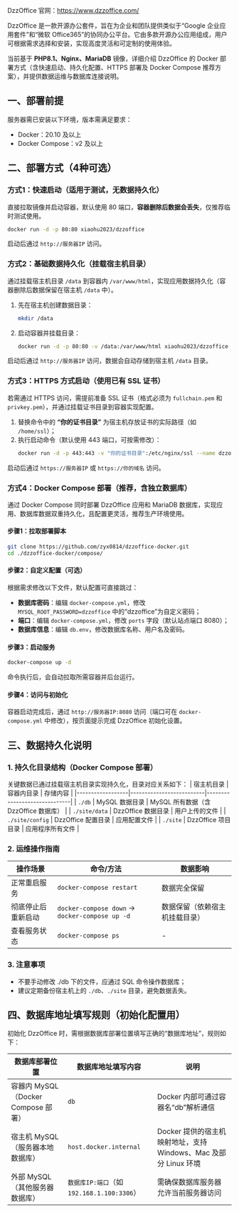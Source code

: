 DzzOffice 官网：https://www.dzzoffice.com/

DzzOffice 是一款开源办公套件，旨在为企业和团队提供类似于“Google 企业应用套件”和“微软 Office365”的协同办公平台。它由多款开源办公应用组成，用户可根据需求选择和安装，实现高度灵活和可定制的使用体验。

当前基于 **PHP8.1、Nginx、MariaDB** 镜像，详细介绍 DzzOffice 的 Docker 部署方式（含快速启动、持久化配置、HTTPS 部署及 Docker Compose 推荐方案），并提供数据运维与数据库连接说明。

## 一、部署前提
服务器需已安装以下环境，版本需满足要求：
- Docker：20.10 及以上
- Docker Compose：v2 及以上

## 二、部署方式（4种可选）
### 方式1：快速启动（适用于测试，无数据持久化）
直接拉取镜像并启动容器，默认使用 80 端口，**容器删除后数据会丢失**，仅推荐临时测试使用。
```bash
docker run -d -p 80:80 xiaohu2023/dzzoffice
```
启动后通过 `http://服务器IP` 访问。

### 方式2：基础数据持久化（挂载宿主机目录）
通过挂载宿主机目录 `/data` 到容器内 `/var/www/html`，实现应用数据持久化（容器删除后数据保留在宿主机 `/data` 中）。
1. 先在宿主机创建数据目录：
   ```bash
   mkdir /data
   ```
2. 启动容器并挂载目录：
   ```bash
   docker run -d -p 80:80 -v /data:/var/www/html xiaohu2023/dzzoffice
   ```
启动后通过 `http://服务器IP` 访问，数据会自动存储到宿主机 `/data` 目录。


### 方式3：HTTPS 方式启动（使用已有 SSL 证书）
若需通过 HTTPS 访问，需提前准备 SSL 证书（格式必须为 `fullchain.pem` 和 `privkey.pem`），并通过挂载证书目录到容器实现配置。
1. 替换命令中的 **“你的证书目录”** 为宿主机存放证书的实际路径（如 `/home/ssl`）；
2. 执行启动命令（默认使用 443 端口，可按需修改）：
   ```bash
   docker run -d -p 443:443 -v "你的证书目录":/etc/nginx/ssl --name dzzoffice xiaohu2023/dzzoffice
   ```
启动后通过 `https://服务器IP` 或 `https://你的域名` 访问。

### 方式4：Docker Compose 部署（推荐，含独立数据库）
通过 Docker Compose 同时部署 DzzOffice 应用和 MariaDB 数据库，实现应用、数据库数据双重持久化，且配置更灵活，推荐生产环境使用。

#### 步骤1：拉取部署脚本
```bash
git clone https://github.com/zyx0814/dzzoffice-docker.git
cd ./dzzoffice-docker/compose/
```

#### 步骤2：自定义配置（可选）
根据需求修改以下文件，默认配置可直接跳过：
- **数据库密码**：编辑 `docker-compose.yml`，修改 `MYSQL_ROOT_PASSWORD=dzzoffice` 中的“dzzoffice”为自定义密码；
- **端口**：编辑 `docker-compose.yml`，修改 `ports` 字段（默认站点端口 8080）；
- **数据库信息**：编辑 `db.env`，修改数据库名称、用户名及密码。

#### 步骤3：启动服务
```bash
docker-compose up -d
```
命令执行后，会自动拉取所需容器并后台运行。

#### 步骤4：访问与初始化
容器启动完成后，通过 `http://服务器IP:8080` 访问（端口可在 `docker-compose.yml` 中修改），按页面提示完成 DzzOffice 初始化设置。

## 三、数据持久化说明
### 1. 持久化目录结构（Docker Compose 部署）
关键数据已通过挂载宿主机目录实现持久化，目录对应关系如下：
| 宿主机目录       | 容器内目录               | 存储内容                     |
|------------------|--------------------------|------------------------------|
| `./db`        | MySQL 数据目录           | MySQL 所有数据（含 DzzOffice 数据库） |
| `./site/data`         | DzzOffice 数据目录       | 用户上传的文件                |
| `./site/config`       | DzzOffice 配置目录       | 应用配置文件                  |
| `./site`         | DzzOffice 项目目录       | 应用程序所有文件              |

### 2. 运维操作指南
| 操作场景               | 命令/方法                                  | 数据影响                     |
|------------------------|-------------------------------------------|------------------------------|
| 正常重启服务           | `docker-compose restart`                   | 数据完全保留                 |
| 彻底停止后重新启动     | `docker-compose down` → `docker-compose up -d` | 数据保留（依赖宿主机挂载目录） |
| 查看服务状态           | `docker-compose ps`                       | -                            |

### 3. 注意事项
- 不要手动修改 ./db 下的文件，应通过 SQL 命令操作数据库；
- 建议定期备份宿主机上的 `./db`、`./site` 目录，避免数据丢失。


## 四、数据库地址填写规则（初始化配置用）
初始化 DzzOffice 时，需根据数据库部署位置填写正确的“数据库地址”，规则如下：

| 数据库部署位置               | 数据库地址填写内容                          | 说明                                  |
|------------------------------|-------------------------------------------|---------------------------------------|
| 容器内 MySQL（Docker Compose 部署） | `db`                                      | Docker 内部可通过容器名“db”解析通信    |
| 宿主机 MySQL（服务器本地数据库）   | `host.docker.internal`                    | Docker 提供的宿主机映射地址，支持 Windows、Mac 及部分 Linux 环境 |
| 外部 MySQL（其他服务器数据库）     | `数据库IP:端口`（如 `192.168.1.100:3306`） | 需确保数据库服务器允许当前服务器访问    |
